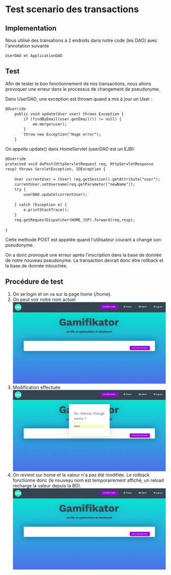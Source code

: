 # Test scenario des transactions

## Implementation

Nous utilisé des transations à 2 endroits dans notre code (les DAO) avec l'annotation suivante 
	
	UserDAO et ApplicationDAO
	

## Test

Afin de tester le bon fonctionnement de nos transactions, nous allons provoquer une erreur dans le processus de changement de pseudonyme.

Dans UserDAO, une exception est thrown quand a mis à jour un User :

	@Override
		public void update(User user) throws Exception {
			if (findByEmail(user.getEmail()) != null) {
				em.merge(user);
			}
			throw new Exception("Huge error");
		}
		
On appelle update() dans HomeServlet (userDAO est un EJB):

	@Override
	protected void doPost(HttpServletRequest req, HttpServletResponse resp) throws ServletException, IOException {

		User currentUser = (User) req.getSession().getAttribute("user");
		currentUser.setUsername(req.getParameter("newName"));
		try {
			userDAO.update(currentUser);

		} catch (Exception e) {
			e.printStackTrace();
		}
		req.getRequestDispatcher(HOME_JSP).forward(req,resp);

	}
	
Cette methode POST est appelée quand l'utilisateur courant a changé son pseudonyme.

On a donc provoqué une erreur après l'inscription dans la base de donnée de notre nouveau pseudonyme. La transaction devrait donc être rollback et la base de donnée intouchée. 

## Procédure de test

1. On se login et on va sur la page home (/home).
2. On peut voir notre nom actuel 
	![alt text](trans_1.png)
3. Modification effectuée
	![alt text](trans_2.png)
4. On revient sur home et la valeur n'a pas été modifiée. Le rollback fonctionne donc (le nouveau nom est temporairement affiché, un reload recharge la valeur depuis la BD).
	![alt text](trans_3.png)

	


